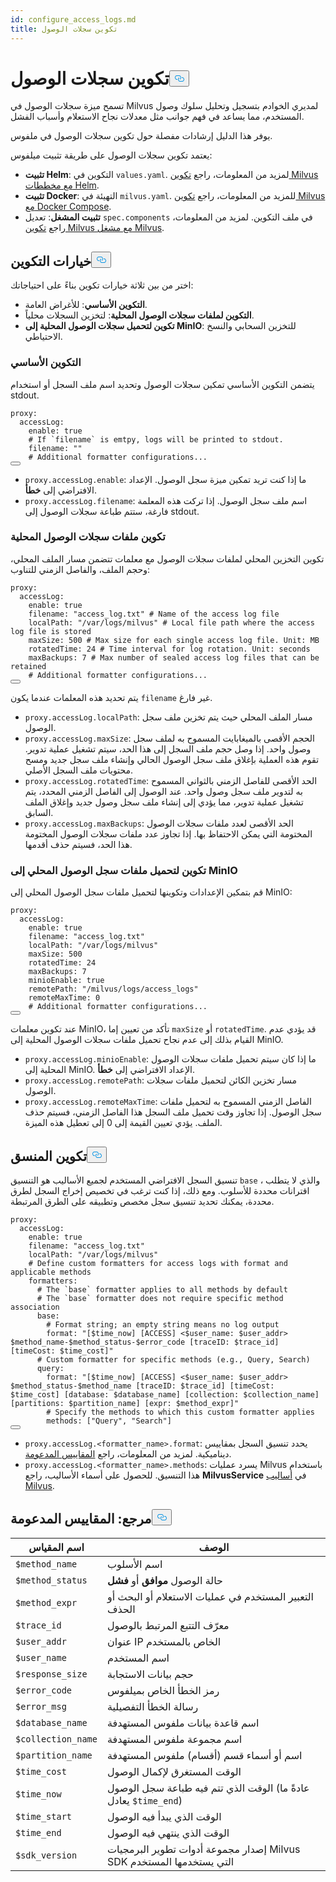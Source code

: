 ```yaml
---
id: configure_access_logs.md
title: تكوين سجلات الوصول
---
```

<h1 id="Configure-Access-Logs" class="common-anchor-header">تكوين سجلات الوصول<button data-href="#Configure-Access-Logs" class="anchor-icon" translate="no">
      <svg translate="no"
        aria-hidden="true"
        focusable="false"
        height="20"
        version="1.1"
        viewBox="0 0 16 16"
        width="16"
      >
        <path
          fill="#0092E4"
          fill-rule="evenodd"
          d="M4 9h1v1H4c-1.5 0-3-1.69-3-3.5S2.55 3 4 3h4c1.45 0 3 1.69 3 3.5 0 1.41-.91 2.72-2 3.25V8.59c.58-.45 1-1.27 1-2.09C10 5.22 8.98 4 8 4H4c-.98 0-2 1.22-2 2.5S3 9 4 9zm9-3h-1v1h1c1 0 2 1.22 2 2.5S13.98 12 13 12H9c-.98 0-2-1.22-2-2.5 0-.83.42-1.64 1-2.09V6.25c-1.09.53-2 1.84-2 3.25C6 11.31 7.55 13 9 13h4c1.45 0 3-1.69 3-3.5S14.5 6 13 6z"
        ></path>
      </svg>
    </button></h1><p>تسمح ميزة سجلات الوصول في Milvus لمديري الخوادم بتسجيل وتحليل سلوك وصول المستخدم، مما يساعد في فهم جوانب مثل معدلات نجاح الاستعلام وأسباب الفشل.</p>
<p>يوفر هذا الدليل إرشادات مفصلة حول تكوين سجلات الوصول في ملفوس.</p>
<p>يعتمد تكوين سجلات الوصول على طريقة تثبيت ميلفوس:</p>
<ul>
<li><strong>تثبيت Helm</strong>: التكوين في <code translate="no">values.yaml</code>. لمزيد من المعلومات، راجع <a href="/docs/ar/configure-helm.md">تكوين Milvus مع مخططات Helm</a>.</li>
<li><strong>تثبيت Docker</strong>: التهيئة في <code translate="no">milvus.yaml</code>. للمزيد من المعلومات، راجع <a href="/docs/ar/configure-docker.md">تكوين Milvus مع Docker Compose</a>.</li>
<li><strong>تثبيت المشغل</strong>: تعديل <code translate="no">spec.components</code> في ملف التكوين. لمزيد من المعلومات، راجع <a href="/docs/ar/configure_operator.md">تكوين Milvus مع مشغل Milvus</a>.</li>
</ul>
<h2 id="Configuration-options" class="common-anchor-header">خيارات التكوين<button data-href="#Configuration-options" class="anchor-icon" translate="no">
      <svg translate="no"
        aria-hidden="true"
        focusable="false"
        height="20"
        version="1.1"
        viewBox="0 0 16 16"
        width="16"
      >
        <path
          fill="#0092E4"
          fill-rule="evenodd"
          d="M4 9h1v1H4c-1.5 0-3-1.69-3-3.5S2.55 3 4 3h4c1.45 0 3 1.69 3 3.5 0 1.41-.91 2.72-2 3.25V8.59c.58-.45 1-1.27 1-2.09C10 5.22 8.98 4 8 4H4c-.98 0-2 1.22-2 2.5S3 9 4 9zm9-3h-1v1h1c1 0 2 1.22 2 2.5S13.98 12 13 12H9c-.98 0-2-1.22-2-2.5 0-.83.42-1.64 1-2.09V6.25c-1.09.53-2 1.84-2 3.25C6 11.31 7.55 13 9 13h4c1.45 0 3-1.69 3-3.5S14.5 6 13 6z"
        ></path>
      </svg>
    </button></h2><p>اختر من بين ثلاثة خيارات تكوين بناءً على احتياجاتك:</p>
<ul>
<li><strong>التكوين الأساسي</strong>: للأغراض العامة.</li>
<li><strong>التكوين لملفات سجلات الوصول المحلية</strong>: لتخزين السجلات محلياً.</li>
<li><strong>تكوين لتحميل سجلات الوصول المحلية إلى MinIO</strong>: للتخزين السحابي والنسخ الاحتياطي.</li>
</ul>
<h3 id="Base-config" class="common-anchor-header">التكوين الأساسي</h3><p>يتضمن التكوين الأساسي تمكين سجلات الوصول وتحديد اسم ملف السجل أو استخدام stdout.</p>
<pre><code translate="no" class="language-yaml"><span class="hljs-attr">proxy:</span>
  <span class="hljs-attr">accessLog:</span>
    <span class="hljs-attr">enable:</span> <span class="hljs-literal">true</span>
    <span class="hljs-comment"># If `filename` is emtpy, logs will be printed to stdout.</span>
    <span class="hljs-attr">filename:</span> <span class="hljs-string">&quot;&quot;</span>
    <span class="hljs-comment"># Additional formatter configurations...</span>
<button class="copy-code-btn"></button></code></pre>
<ul>
<li><code translate="no">proxy.accessLog.enable</code>: ما إذا كنت تريد تمكين ميزة سجل الوصول. الإعداد الافتراضي إلى <strong>خطأ</strong>.</li>
<li><code translate="no">proxy.accessLog.filename</code>: اسم ملف سجل الوصول. إذا تركت هذه المعلمة فارغة، ستتم طباعة سجلات الوصول إلى stdout.</li>
</ul>
<h3 id="Config-for-local-access-log-files" class="common-anchor-header">تكوين ملفات سجلات الوصول المحلية</h3><p>تكوين التخزين المحلي لملفات سجلات الوصول مع معلمات تتضمن مسار الملف المحلي، وحجم الملف، والفاصل الزمني للتناوب:</p>
<pre><code translate="no" class="language-yaml"><span class="hljs-attr">proxy:</span>
  <span class="hljs-attr">accessLog:</span>
    <span class="hljs-attr">enable:</span> <span class="hljs-literal">true</span>
    <span class="hljs-attr">filename:</span> <span class="hljs-string">&quot;access_log.txt&quot;</span> <span class="hljs-comment"># Name of the access log file</span>
    <span class="hljs-attr">localPath:</span> <span class="hljs-string">&quot;/var/logs/milvus&quot;</span> <span class="hljs-comment"># Local file path where the access log file is stored</span>
    <span class="hljs-attr">maxSize:</span> <span class="hljs-number">500</span> <span class="hljs-comment"># Max size for each single access log file. Unit: MB</span>
    <span class="hljs-attr">rotatedTime:</span> <span class="hljs-number">24</span> <span class="hljs-comment"># Time interval for log rotation. Unit: seconds</span>
    <span class="hljs-attr">maxBackups:</span> <span class="hljs-number">7</span> <span class="hljs-comment"># Max number of sealed access log files that can be retained</span>
    <span class="hljs-comment"># Additional formatter configurations...</span>
<button class="copy-code-btn"></button></code></pre>
<p>يتم تحديد هذه المعلمات عندما يكون <code translate="no">filename</code> غير فارغ.</p>
<ul>
<li><code translate="no">proxy.accessLog.localPath</code>: مسار الملف المحلي حيث يتم تخزين ملف سجل الوصول.</li>
<li><code translate="no">proxy.accessLog.maxSize</code>: الحجم الأقصى بالميغابايت المسموح به لملف سجل وصول واحد. إذا وصل حجم ملف السجل إلى هذا الحد، سيتم تشغيل عملية تدوير. تقوم هذه العملية بإغلاق ملف سجل الوصول الحالي وإنشاء ملف سجل جديد ومسح محتويات ملف السجل الأصلي.</li>
<li><code translate="no">proxy.accessLog.rotatedTime</code>: الحد الأقصى للفاصل الزمني بالثواني المسموح به لتدوير ملف سجل وصول واحد. عند الوصول إلى الفاصل الزمني المحدد، يتم تشغيل عملية تدوير، مما يؤدي إلى إنشاء ملف سجل وصول جديد وإغلاق الملف السابق.</li>
<li><code translate="no">proxy.accessLog.maxBackups</code>: الحد الأقصى لعدد ملفات سجلات الوصول المختومة التي يمكن الاحتفاظ بها. إذا تجاوز عدد ملفات سجلات الوصول المختومة هذا الحد، فسيتم حذف أقدمها.</li>
</ul>
<h3 id="Config-for-uploading-local-access-log-files-to-MinIO" class="common-anchor-header">تكوين لتحميل ملفات سجل الوصول المحلي إلى MinIO</h3><p>قم بتمكين الإعدادات وتكوينها لتحميل ملفات سجل الوصول المحلي إلى MinIO:</p>
<pre><code translate="no" class="language-yaml"><span class="hljs-attr">proxy:</span>
  <span class="hljs-attr">accessLog:</span>
    <span class="hljs-attr">enable:</span> <span class="hljs-literal">true</span>
    <span class="hljs-attr">filename:</span> <span class="hljs-string">&quot;access_log.txt&quot;</span>
    <span class="hljs-attr">localPath:</span> <span class="hljs-string">&quot;/var/logs/milvus&quot;</span>
    <span class="hljs-attr">maxSize:</span> <span class="hljs-number">500</span>
    <span class="hljs-attr">rotatedTime:</span> <span class="hljs-number">24</span> 
    <span class="hljs-attr">maxBackups:</span> <span class="hljs-number">7</span>
    <span class="hljs-attr">minioEnable:</span> <span class="hljs-literal">true</span>
    <span class="hljs-attr">remotePath:</span> <span class="hljs-string">&quot;/milvus/logs/access_logs&quot;</span>
    <span class="hljs-attr">remoteMaxTime:</span> <span class="hljs-number">0</span>
    <span class="hljs-comment"># Additional formatter configurations...</span>
<button class="copy-code-btn"></button></code></pre>
<p>عند تكوين معلمات MinIO، تأكد من تعيين إما <code translate="no">maxSize</code> أو <code translate="no">rotatedTime</code>. قد يؤدي عدم القيام بذلك إلى عدم نجاح تحميل ملفات سجلات الوصول المحلية إلى MinIO.</p>
<ul>
<li><code translate="no">proxy.accessLog.minioEnable</code>: ما إذا كان سيتم تحميل ملفات سجلات الوصول المحلية إلى MinIO. الإعداد الافتراضي إلى <strong>خطأ</strong>.</li>
<li><code translate="no">proxy.accessLog.remotePath</code>: مسار تخزين الكائن لتحميل ملفات سجلات الوصول.</li>
<li><code translate="no">proxy.accessLog.remoteMaxTime</code>: الفاصل الزمني المسموح به لتحميل ملفات سجل الوصول. إذا تجاوز وقت تحميل ملف السجل هذا الفاصل الزمني، فسيتم حذف الملف. يؤدي تعيين القيمة إلى 0 إلى تعطيل هذه الميزة.</li>
</ul>
<h2 id="Formatter-config" class="common-anchor-header">تكوين المنسق<button data-href="#Formatter-config" class="anchor-icon" translate="no">
      <svg translate="no"
        aria-hidden="true"
        focusable="false"
        height="20"
        version="1.1"
        viewBox="0 0 16 16"
        width="16"
      >
        <path
          fill="#0092E4"
          fill-rule="evenodd"
          d="M4 9h1v1H4c-1.5 0-3-1.69-3-3.5S2.55 3 4 3h4c1.45 0 3 1.69 3 3.5 0 1.41-.91 2.72-2 3.25V8.59c.58-.45 1-1.27 1-2.09C10 5.22 8.98 4 8 4H4c-.98 0-2 1.22-2 2.5S3 9 4 9zm9-3h-1v1h1c1 0 2 1.22 2 2.5S13.98 12 13 12H9c-.98 0-2-1.22-2-2.5 0-.83.42-1.64 1-2.09V6.25c-1.09.53-2 1.84-2 3.25C6 11.31 7.55 13 9 13h4c1.45 0 3-1.69 3-3.5S14.5 6 13 6z"
        ></path>
      </svg>
    </button></h2><p>تنسيق السجل الافتراضي المستخدم لجميع الأساليب هو التنسيق <code translate="no">base</code> ، والذي لا يتطلب اقترانات محددة للأسلوب. ومع ذلك، إذا كنت ترغب في تخصيص إخراج السجل لطرق محددة، يمكنك تحديد تنسيق سجل مخصص وتطبيقه على الطرق المرتبطة.</p>
<pre><code translate="no" class="language-yaml"><span class="hljs-attr">proxy:</span>
  <span class="hljs-attr">accessLog:</span>
    <span class="hljs-attr">enable:</span> <span class="hljs-literal">true</span>
    <span class="hljs-attr">filename:</span> <span class="hljs-string">&quot;access_log.txt&quot;</span>
    <span class="hljs-attr">localPath:</span> <span class="hljs-string">&quot;/var/logs/milvus&quot;</span>
    <span class="hljs-comment"># Define custom formatters for access logs with format and applicable methods</span>
    <span class="hljs-attr">formatters:</span>
      <span class="hljs-comment"># The `base` formatter applies to all methods by default</span>
      <span class="hljs-comment"># The `base` formatter does not require specific method association</span>
      <span class="hljs-attr">base:</span> 
        <span class="hljs-comment"># Format string; an empty string means no log output</span>
        <span class="hljs-attr">format:</span> <span class="hljs-string">&quot;[$time_now] [ACCESS] &lt;$user_name: $user_addr&gt; $method_name-$method_status-$error_code [traceID: $trace_id] [timeCost: $time_cost]&quot;</span>
      <span class="hljs-comment"># Custom formatter for specific methods (e.g., Query, Search)</span>
      <span class="hljs-attr">query:</span> 
        <span class="hljs-attr">format:</span> <span class="hljs-string">&quot;[$time_now] [ACCESS] &lt;$user_name: $user_addr&gt; $method_status-$method_name [traceID: $trace_id] [timeCost: $time_cost] [database: $database_name] [collection: $collection_name] [partitions: $partition_name] [expr: $method_expr]&quot;</span>
        <span class="hljs-comment"># Specify the methods to which this custom formatter applies</span>
        <span class="hljs-attr">methods:</span> [<span class="hljs-string">&quot;Query&quot;</span>, <span class="hljs-string">&quot;Search&quot;</span>]
<button class="copy-code-btn"></button></code></pre>
<ul>
<li><code translate="no">proxy.accessLog.&lt;formatter_name&gt;.format</code>: يحدد تنسيق السجل بمقاييس ديناميكية. لمزيد من المعلومات، راجع <a href="#reference-supported-metrics">المقاييس المدعومة</a>.</li>
<li><code translate="no">proxy.accessLog.&lt;formatter_name&gt;.methods</code>: يسرد عمليات Milvus باستخدام هذا التنسيق. للحصول على أسماء الأساليب، راجع <strong>MilvusService</strong> في <a href="https://github.com/milvus-io/milvus-proto/blob/master/proto/milvus.proto">أساليب Milvus</a>.</li>
</ul>
<h2 id="Reference-Supported-metrics" class="common-anchor-header">مرجع: المقاييس المدعومة<button data-href="#Reference-Supported-metrics" class="anchor-icon" translate="no">
      <svg translate="no"
        aria-hidden="true"
        focusable="false"
        height="20"
        version="1.1"
        viewBox="0 0 16 16"
        width="16"
      >
        <path
          fill="#0092E4"
          fill-rule="evenodd"
          d="M4 9h1v1H4c-1.5 0-3-1.69-3-3.5S2.55 3 4 3h4c1.45 0 3 1.69 3 3.5 0 1.41-.91 2.72-2 3.25V8.59c.58-.45 1-1.27 1-2.09C10 5.22 8.98 4 8 4H4c-.98 0-2 1.22-2 2.5S3 9 4 9zm9-3h-1v1h1c1 0 2 1.22 2 2.5S13.98 12 13 12H9c-.98 0-2-1.22-2-2.5 0-.83.42-1.64 1-2.09V6.25c-1.09.53-2 1.84-2 3.25C6 11.31 7.55 13 9 13h4c1.45 0 3-1.69 3-3.5S14.5 6 13 6z"
        ></path>
      </svg>
    </button></h2><table>
<thead>
<tr><th>اسم المقياس</th><th>الوصف</th></tr>
</thead>
<tbody>
<tr><td><code translate="no">$method_name</code></td><td>اسم الأسلوب</td></tr>
<tr><td><code translate="no">$method_status</code></td><td>حالة الوصول <strong>موافق</strong> أو <strong>فشل</strong></td></tr>
<tr><td><code translate="no">$method_expr</code></td><td>التعبير المستخدم في عمليات الاستعلام أو البحث أو الحذف</td></tr>
<tr><td><code translate="no">$trace_id</code></td><td>معرّف التتبع المرتبط بالوصول</td></tr>
<tr><td><code translate="no">$user_addr</code></td><td>عنوان IP الخاص بالمستخدم</td></tr>
<tr><td><code translate="no">$user_name</code></td><td>اسم المستخدم</td></tr>
<tr><td><code translate="no">$response_size</code></td><td>حجم بيانات الاستجابة</td></tr>
<tr><td><code translate="no">$error_code</code></td><td>رمز الخطأ الخاص بميلفوس</td></tr>
<tr><td><code translate="no">$error_msg</code></td><td>رسالة الخطأ التفصيلية</td></tr>
<tr><td><code translate="no">$database_name</code></td><td>اسم قاعدة بيانات ملفوس المستهدفة</td></tr>
<tr><td><code translate="no">$collection_name</code></td><td>اسم مجموعة ملفوس المستهدفة</td></tr>
<tr><td><code translate="no">$partition_name</code></td><td>اسم أو أسماء قسم (أقسام) ملفوس المستهدفة</td></tr>
<tr><td><code translate="no">$time_cost</code></td><td>الوقت المستغرق لإكمال الوصول</td></tr>
<tr><td><code translate="no">$time_now</code></td><td>الوقت الذي تتم فيه طباعة سجل الوصول (عادةً ما يعادل <code translate="no">$time_end</code>)</td></tr>
<tr><td><code translate="no">$time_start</code></td><td>الوقت الذي يبدأ فيه الوصول</td></tr>
<tr><td><code translate="no">$time_end</code></td><td>الوقت الذي ينتهي فيه الوصول</td></tr>
<tr><td><code translate="no">$sdk_version</code></td><td>إصدار مجموعة أدوات تطوير البرمجيات Milvus SDK التي يستخدمها المستخدم</td></tr>
</tbody>
</table>
